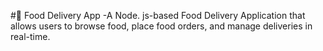 #🍕 Food Delivery App
-A Node. js-based Food Delivery Application that allows users to browse food, place food orders, and manage deliveries in real-time.

